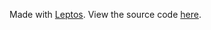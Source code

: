 Made with [Leptos]("https://leptos.dev"). View the source code [here]("https://github.com/alasdair-cooper/portfolio-blog").
